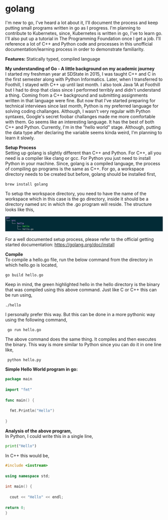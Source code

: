 # golang
I'm new to go, I've heard a lot about it, I'll document the process and keep putting small programs written in go as I progress. I'm planning to contribute to Kubernetes, since, Kubernetes is written in go, I've to learn go. I'll also put up a tutorial in The Programming Foundation once I get a job. I'll reference a lot of C++ and Python code and processes in this unofficial documentation/learning process in order to demonstrate familiarity.

<b> Features: </b> Statically typed, compiled language

<b> My understanding of Go - A little background on my academic journey</b>
<br>
I started my freshman year at SDState in 2015, I was taught C++ and C in the first semester along with Python Informatics. Later, when I transferred to Foothill, I stayed with C++ up until last month. I also took Java 1A at Foothill but I had to drop that class since I performed terribly and didn't understand a thing. Coming from a C++ background and submitting assignments written in that language were fine. But now that I've started preparing for technical interviews since last month, Python is my preferred language for solving coding challanges. Although, I wasn't very regular with Python syntaxes, Google's secret foobar challanges made me more comfortable with them. Go seems like an interesting language. It has the best of both C++ and Python. Currently, I'm in the "hello world" stage. Although, putting the data type after declaring the variable seems kinda weird, I'm planning to learn it slowly.

<b>Setup Process</b> <br>
Setting up golang is slightly different than C++ and Python. For C++, all you need is a compiler like clang or gcc. For Python you just need to install Python in your machine. Since, golang is a compiled language, the process of compiling go programs is the same as C++. For go, a workspace directory needs to be created but before, golang should be installed first,<br>

<code>brew install golang</code> <br>

To setup the workspace directory, you need to have the name of the workspace which in this case is the go directory, inside it should be a directory named src in which the .go program will reside. The structure looks like this, <br>

![tree](https://github.com/bootkernel/golang/blob/master/Screen%20Shot%202019-06-19%20at%208.17.37%20PM.png)

For a well documented setup process, please refer to the official getting started documentation: https://golang.org/doc/install

<b>Compile</b> <br>
To compile a hello.go file, run the below command from the directory in which hello.go is located,

<code>go build hello.go</code> <br>

Keep in mind, the green highlighted hello in the hello directory is the binary that was compiled using this above command. Just like C or C++ this can be run using,<br>

<code>./hello</code> <br>

I personally prefer this way. But this can be done in a more pythonic way using the following command,

<code> go run hello.go </code>

The above command does the same thing. It compiles and then executes the binary. This way is more similar to Python since you can do it in one line like,

<code> python hello.py </code>

<b>Simple Hello World program in go:</b>
<br>

```go
package main

import "fmt"

func main() {

  fmt.Println("Hello")

}

```
<b>Analysis of the above program,</b>
<br>
In Python, I could write this in a single line,<br>
```python
print("Hello")
```
In C++ this would be,
<br>

```cpp
#include <iostream>

using namespace std;

int main() {

  cout << "Hello" << endl;

return 0;
}
```
